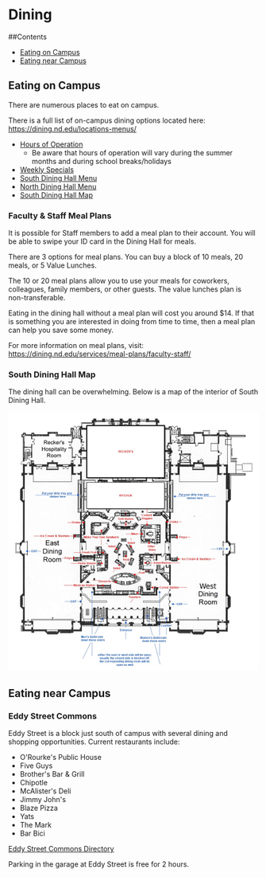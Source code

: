 # Dining
##Contents
* [Eating on Campus](#eating-on-campus)
* [Eating near Campus](#eating-near-campus)

## Eating on Campus
There are numerous places to eat on campus.  

There is a full list of on-campus dining options located here: https://dining.nd.edu/locations-menus/  
* [Hours of Operation](https://dining.nd.edu/locations-menus/hours-of-operation-overview/) 
    * Be aware that hours of operation will vary during the summer months and during school breaks/holidays 
* [Weekly Specials](https://dining.nd.edu/locations-menus/this-weeks-specials/)
* [South Dining Hall Menu](https://dining.nd.edu/locations-menus/south-dining-hall/)
* [North Dining Hall Menu](https://dining.nd.edu/locations-menus/north-dining-hall/)
* [South Dining Hall Map](#south-dining-hall-map)

### Faculty & Staff Meal Plans
It is possible for Staff members to add a meal plan to their account. You will be able to swipe your ID card in the Dining Hall for meals.

There are 3 options for meal plans. You can buy a block of 10 meals, 20 meals, or 5 Value Lunches.

The 10 or 20 meal plans allow you to use your meals for coworkers, colleagues, family members, or other guests. The value lunches plan is non-transferable.

Eating in the dining hall without a meal plan will cost you around $14. If that is something you are interested in doing from time to time, then a meal plan can help you save some money.

For more information on meal plans, visit:
https://dining.nd.edu/services/meal-plans/faculty-staff/

### South Dining Hall Map
The dining hall can be overwhelming. Below is a map of the interior of South Dining Hall.

![alt text](sdh-map.png "SDH Map")

## Eating near Campus

### Eddy Street Commons
Eddy Street is a block just south of campus with several dining and shopping opportunities.
Current restaurants include:
* O'Rourke's Public House
* Five Guys
* Brother's Bar & Grill
* Chipotle
* McAlister's Deli
* Jimmy John's
* Blaze Pizza
* Yats
* The Mark
* Bar Bici

[Eddy Street Commons Directory](http://www.eddycommons.com/directory/)

Parking in the garage at Eddy Street is free for 2 hours.


